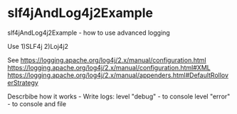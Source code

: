   # slf4jAndLog4j2Example
  slf4jAndLog4j2Example - how to use advanced logging

  Use 
  1)SLF4j
  2)Loj4j2
  
  See
  https://logging.apache.org/log4j/2.x/manual/configuration.html
  https://logging.apache.org/log4j/2.x/manual/configuration.html#XML
  https://logging.apache.org/log4j/2.x/manual/appenders.html#DefaultRolloverStrategy

  Descrbibe how it works -
  Write logs:
  level "debug" - to console 
  level "error" - to console and file 